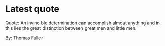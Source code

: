 # Latest quote 

Quote: An invincible determination can accomplish almost anything and in this lies the great distinction between great men and little men. 

By: Thomas Fuller